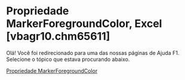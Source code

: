 
# Propriedade MarkerForegroundColor, Excel [vbagr10.chm65611]

Olá! Você foi redirecionado para uma das nossas páginas de Ajuda F1. Selecione o tópico que estava procurando abaixo.

[Propriedade MarkerForegroundColor](http://msdn.microsoft.com/library/27c88341-0446-bad5-25f4-a4f19c2db4ec%28Office.15%29.aspx)

